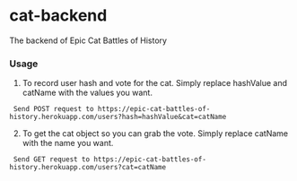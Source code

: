 # cat-backend

The backend of Epic Cat Battles of History

### Usage

1. To record user hash and vote for the cat. Simply replace hashValue and catName with the values you want.

` Send POST request to https://epic-cat-battles-of-history.herokuapp.com/users?hash=hashValue&cat=catName`

2. To get the cat object so you can grab the vote. Simply replace catName with the name you want.

` Send GET request to https://epic-cat-battles-of-history.herokuapp.com/users?cat=catName`
